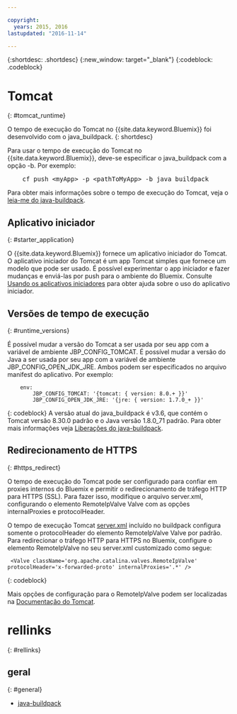 ```yaml
---

copyright:
  years: 2015, 2016
lastupdated: "2016-11-14"

---
```


{:shortdesc: .shortdesc}
{:new_window: target="_blank"}
{:codeblock: .codeblock}


# Tomcat
{: #tomcat_runtime}

O tempo de execução do Tomcat no {{site.data.keyword.Bluemix}} foi desenvolvido com o java_buildpack.
{: shortdesc}

Para usar o tempo de execução do Tomcat no {{site.data.keyword.Bluemix}}, deve-se especificar o java_buildpack com a opção -b. Por exemplo:
<pre>
    cf push &lt;myApp&gt; -p &lt;pathToMyApp&gt; -b java_buildpack
</pre>

Para obter mais informações sobre o tempo de execução do Tomcat, veja o
[leia-me do java-buildpack](https://github.com/cloudfoundry/java-buildpack/blob/master/README.md).

## Aplicativo iniciador
{: #starter_application}

O {{site.data.keyword.Bluemix}} fornece um aplicativo iniciador do Tomcat.  O aplicativo iniciador do Tomcat é um app Tomcat simples que fornece um modelo que pode ser usado. É possível experimentar o app iniciador e fazer mudanças e enviá-las por push para o ambiente do Bluemix. Consulte [Usando os aplicativos iniciadores](/docs/cfapps/starter_app_usage.html) para obter ajuda sobre o uso
do aplicativo iniciador.

## Versões de tempo de execução
{: #runtime_versions}

É possível mudar a versão do Tomcat a ser usada por seu app com a variável de ambiente JBP_CONFIG_TOMCAT.
É possível mudar a versão do Java a ser usada por seu app com a variável de ambiente JBP_CONFIG_OPEN_JDK_JRE.
Ambos podem ser especificados no arquivo manifest do aplicativo.  Por exemplo:
```
    env:
        JBP_CONFIG_TOMCAT: '{tomcat: { version: 8.0.+ }}'
        JBP_CONFIG_OPEN_JDK_JRE: '{jre: { version: 1.7.0_+ }}'
```
{: codeblock}
A versão atual do java_buildpack é v3.6, que contém o Tomcat versão 8.30.0 padrão e o Java versão 1.8.0_71 padrão.
Para obter mais informações veja [Liberações do java-buildpack](https://github.com/cloudfoundry/java-buildpack/releases).

## Redirecionamento de HTTPS
{: #https_redirect}

O tempo de execução do Tomcat pode ser configurado para confiar em proxies internos do Bluemix e permitir
o redirecionamento de tráfego HTTP para HTTPS (SSL). Para fazer isso, modifique o arquivo server.xml,
configurando o elemento RemoteIpValve Valve com as opções internalProxies e protocolHeader.

O tempo de execução Tomcat
[server.xml](https://github.com/cloudfoundry/java-buildpack/blob/master/resources/tomcat/conf/server.xml)
incluído no buildpack configura somente o protocolHeader do elemento RemoteIpValve Valve por padrão.
Para redirecionar o tráfego HTTP para HTTPS no Bluemix, configure o elemento RemoteIpValve no seu
server.xml customizado como segue:

```
 <Valve className='org.apache.catalina.valves.RemoteIpValve' protocolHeader='x-forwarded-proto' internalProxies='.*' />
```
{: codeblock}

Mais opções de configuração para o RemoteIpValve podem ser localizadas na
[Documentação
do Tomcat](https://tomcat.apache.org/tomcat-8.0-doc/api/org/apache/catalina/valves/RemoteIpValve.html).

# rellinks
{: #rellinks}
## geral
{: #general}
* [java-buildpack](https://github.com/cloudfoundry/java-buildpack)
